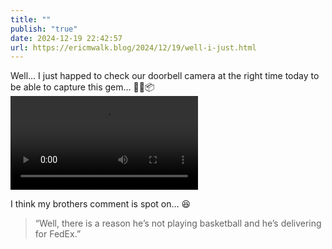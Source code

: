 ```yaml
---
title: ""
publish: "true"
date: 2024-12-19 22:42:57
url: https://ericmwalk.blog/2024/12/19/well-i-just.html
---
```


Well… I just happed to check our doorbell camera at the right time today to be able to capture this gem… 🫣🏀📦
<video controls src="https://ericmwalk.blog/uploads/2024/media.mp4"></video>

I think my brothers comment is spot on… 😆
> “Well, there is a reason he’s not playing basketball and he’s delivering for FedEx.”